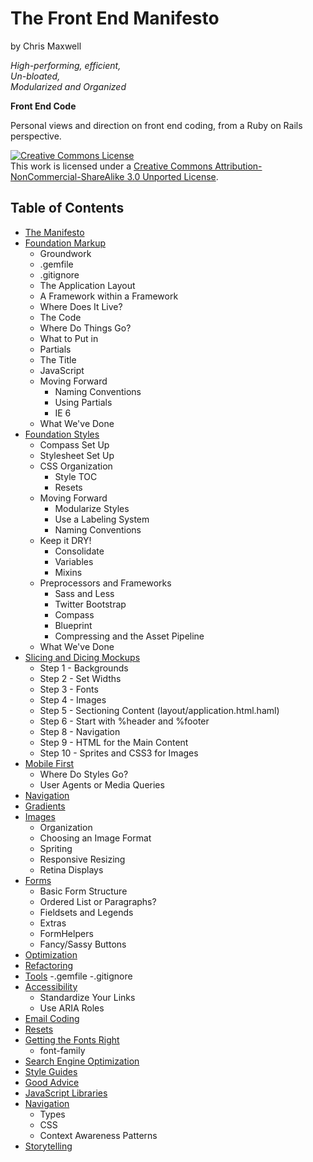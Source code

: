 The Front End Manifesto
=======================

by Chris Maxwell

*High-performing, efficient,*  
*Un-bloated,*  
*Modularized and Organized*

**Front End Code**


Personal views and direction on front end coding, from a Ruby on Rails perspective.

<a rel="license" href="http://creativecommons.org/licenses/by-nc-sa/3.0/">
  <img alt="Creative Commons License" style="border-width:0" src="http://i.creativecommons.org/l/by-nc-sa/3.0/88x31.png" /></a>
<br />This work is licensed under a 
<a rel="license" href="http://creativecommons.org/licenses/by-nc-sa/3.0/">Creative Commons Attribution-NonCommercial-ShareAlike 3.0 Unported License</a>.


Table of Contents
-----------------

- [The Manifesto][]
- [Foundation Markup][]
  -  Groundwork
    - .gemfile
    - .gitignore
  -  The Application Layout
    - A Framework within a Framework
    - Where Does It Live?
    - The Code
    - Where Do Things Go?
    - What to Put in <head>
    - Partials
    - The Title
    - JavaScript
  - Moving Forward
    - Naming Conventions
    - Using Partials
    - IE 6
  - What We've Done
- [Foundation Styles][]
  - Compass Set Up
  - Stylesheet Set Up
  - CSS Organization
    - Style TOC
    - Resets
  - Moving Forward
    - Modularize Styles
    - Use a Labeling System
    - Naming Conventions
  - Keep it DRY!
    - Consolidate
    - Variables
    - Mixins
  - Preprocessors and Frameworks
    - Sass and Less
    - Twitter Bootstrap
    - Compass
    - Blueprint
    - Compressing and the Asset Pipeline
  - What We've Done
- [Slicing and Dicing Mockups][]
  - Step 1 - Backgrounds
  - Step 2 - Set Widths
  - Step 3 - Fonts
  - Step 4 - Images
  - Step 5 - Sectioning Content (layout/application.html.haml)
  - Step 6 - Start with %header and %footer
  - Step 8 - Navigation
  - Step 9 - HTML for the Main Content
  - Step 10 - Sprites and CSS3 for Images
- [Mobile First][]
  - Where Do Styles Go?
  - User Agents or Media Queries
- [Navigation][]
- [Gradients][]
- [Images][]
  - Organization
  - Choosing an Image Format
  - Spriting
  - Responsive Resizing
  - Retina Displays
- [Forms][]
  - Basic Form Structure
  - Ordered List or Paragraphs?
  - Fieldsets and Legends
  - Extras
  - FormHelpers
  - Fancy/Sassy Buttons
- [Optimization][]
- [Refactoring][]
- [Tools][]
  -.gemfile
  -.gitignore
- [Accessibility][]
  - Standardize Your Links
  - Use ARIA Roles
- [Email Coding][]
- [Resets][]
- [Getting the Fonts Right][]
  - font-family
- [Search Engine Optimization][]
- [Style Guides][]
- [Good Advice][]
- [JavaScript Libraries][]
- [Navigation][]
  - Types
  - CSS
  - Context Awareness Patterns
- [Storytelling][]

[The Manifesto]:                     https://github.com/maxxiimo/the-front-end-manifesto/blob/master/The%20Manifesto.md
[Foundation Markup]:                 https://github.com/maxxiimo/the-front-end-manifesto/blob/master/Foundation%20Markup.md
[Foundation Styles]:                 https://github.com/maxxiimo/the-front-end-manifesto/blob/master/Foundation%20Styles.md
[Mobile First]:                      https://github.com/maxxiimo/the-front-end-manifesto/blob/master/Mobile%20First.md
[Slicing and Dicing Mockups]:        https://github.com/maxxiimo/the-front-end-manifesto/blob/master/Slicing%20and%20Dicing%20Mockups.md
[Navigation]:                        https://github.com/maxxiimo/the-front-end-manifesto/blob/master/Navigation.md
[Gradients]:                         https://github.com/maxxiimo/the-front-end-manifesto/blob/master/Gradients.md
[Images]:                            https://github.com/maxxiimo/the-front-end-manifesto/blob/master/Images.md
[Forms]:                             https://github.com/maxxiimo/the-front-end-manifesto/blob/master/Forms.md
[Optimization]:                      https://github.com/maxxiimo/the-front-end-manifesto/blob/master/Optimization.md
[Refactoring]:                       https://github.com/maxxiimo/the-front-end-manifesto/blob/master/Refactoring.md
[Tools]:                             https://github.com/maxxiimo/the-front-end-manifesto/blob/master/Tools.md
[Accessibility]:                     https://github.com/maxxiimo/the-front-end-manifesto/blob/master/Accessibility.md
[Email Coding]:                      https://github.com/maxxiimo/the-front-end-manifesto/blob/master/Email%20Coding.md
[Resets]:                            https://github.com/maxxiimo/the-front-end-manifesto/blob/master/Resets.md
[Getting the Fonts Right]:           https://github.com/maxxiimo/the-front-end-manifesto/blob/master/Getting%20the%20Fonts%20Right.md
[Search Engine Optimization]:        https://github.com/maxxiimo/the-front-end-manifesto/blob/master/Search%20Engine%20Optimization.md
[Style Guides]:                      https://github.com/maxxiimo/the-front-end-manifesto/blob/master/Style%20Guides.md
[Good Advice]:                       https://github.com/maxxiimo/the-front-end-manifesto/blob/master/Good%20Advice.md
[JavaScript Libraries]:              https://github.com/maxxiimo/the-front-end-manifesto/blob/master/JavaScript%20Libraries.md
[Navigation]:                        https://github.com/maxxiimo/the-front-end-manifesto/blob/master/Navigation.md
[Storytelling]:                      https://github.com/maxxiimo/the-front-end-manifesto/blob/master/Storytelling.md
